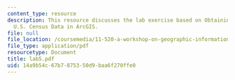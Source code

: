 ```yaml
---
content_type: resource
description: This resource discusses the lab exercise based on Obtaining and Using
  U.S. Census Data in ArcGIS.
file: null
file_location: /coursemedia/11-520-a-workshop-on-geographic-information-systems-fall-2005/14a9b54c67b7875350d9baa6f270ffe0_lab5.pdf
file_type: application/pdf
resourcetype: Document
title: lab5.pdf
uid: 14a9b54c-67b7-8753-50d9-baa6f270ffe0
---
```

